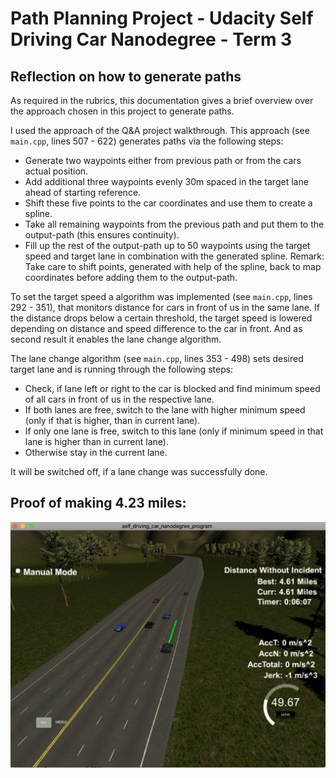 # Path Planning Project - Udacity Self Driving Car Nanodegree - Term 3

## Reflection on how to generate paths

As required in the rubrics, this documentation gives a brief overview over the approach chosen in this project to generate paths.

I used the approach of the Q&A project walkthrough. This approach (see `main.cpp`, lines 507 - 622) generates paths via the following steps:

- Generate two waypoints either from previous path or from the cars actual position.
- Add additional three waypoints evenly 30m spaced in the target lane ahead of starting reference.
- Shift these five points to the car coordinates and use them to create a spline.
- Take all remaining waypoints from the previous path and put them to the output-path (this ensures continuity).
- Fill up the rest of the output-path up to 50 waypoints using the target speed and target lane in combination with the generated spline. Remark: Take care to shift points, generated with help of the spline, back to map coordinates before adding them to the output-path.

To set the target speed a algorithm was implemented (see `main.cpp`, lines 292 - 351), that monitors distance for cars in front of us in the same lane. If the distance drops below a certain threshold, the target speed is lowered depending on distance and speed difference to the car in front. And as second result it enables the lane change algorithm.

The lane change algorithm (see `main.cpp`, lines 353 - 498) sets desired target lane and is running through the following steps:
- Check, if lane left or right to the car is blocked and find minimum speed of all cars in front of us in the respective lane.
- If both lanes are free, switch to the lane with higher minimum speed (only if that is higher, than in current lane).
- If only one lane is free, switch to this lane (only if minimum speed in that lane is higher than in current lane).
- Otherwise stay in the current lane.

It will be switched off, if a lane change was successfully done. 

## Proof of making 4.23 miles:

![](./final_run.png)
